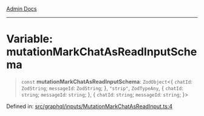[Admin Docs](/)

***

# Variable: mutationMarkChatAsReadInputSchema

> `const` **mutationMarkChatAsReadInputSchema**: `ZodObject`\<\{ `chatId`: `ZodString`; `messageId`: `ZodString`; \}, `"strip"`, `ZodTypeAny`, \{ `chatId`: `string`; `messageId`: `string`; \}, \{ `chatId`: `string`; `messageId`: `string`; \}\>

Defined in: [src/graphql/inputs/MutationMarkChatAsReadInput.ts:4](https://github.com/Sourya07/talawa-api/blob/aac5f782223414da32542752c1be099f0b872196/src/graphql/inputs/MutationMarkChatAsReadInput.ts#L4)
